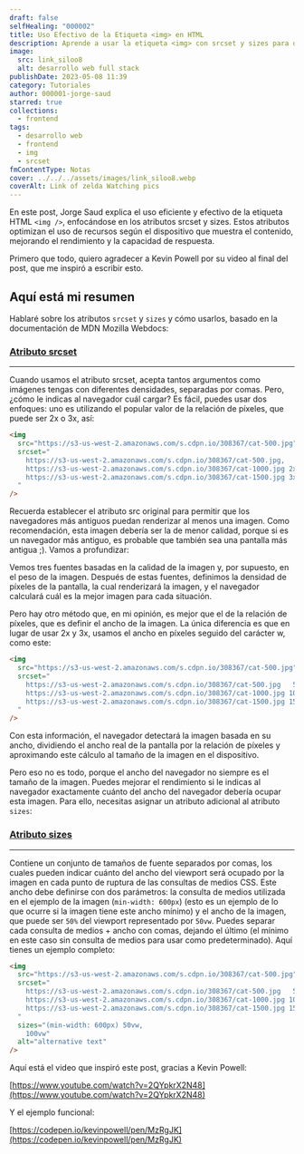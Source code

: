 ```yaml
---
draft: false
selfHealing: "000002"
title: Uso Efectivo de la Etiqueta <img> en HTML
description: Aprende a usar la etiqueta <img> con srcset y sizes para optimizar imágenes y mejorar el rendimiento en dispositivos variados.
image:
  src: link_siloo8
  alt: desarrollo web full stack
publishDate: 2023-05-08 11:39
category: Tutoriales
author: 000001-jorge-saud
starred: true
collections:
  - frontend
tags:
  - desarrollo web
  - frontend
  - img
  - srcset
fmContentType: Notas
cover: ../../../assets/images/link_siloo8.webp
coverAlt: Link of zelda Watching pics
---
```


En este post, Jorge Saud explica el uso eficiente y efectivo de la etiqueta HTML `<img />`, enfocándose en los atributos srcset y sizes. Estos atributos optimizan el uso de recursos según el dispositivo que muestra el contenido, mejorando el rendimiento y la capacidad de respuesta.

Primero que todo, quiero agradecer a Kevin Powell por su video al final del post, que me inspiró a escribir esto.

## Aquí está mi resumen

Hablaré sobre los atributos `srcset` y `sizes` y cómo usarlos, basado en la documentación de MDN Mozilla Webdocs:

### [Atributo srcset](https://developer.mozilla.org/es-ES/docs/Web/HTML/Element/img#srcset)

---

Cuando usamos el atributo srcset, acepta tantos argumentos como imágenes tengas con diferentes densidades, separadas por comas. Pero, ¿cómo le indicas al navegador cuál cargar? Es fácil, puedes usar dos enfoques: uno es utilizando el popular valor de la relación de píxeles, que puede ser 2x o 3x, así:

```html
<img
  src="https://s3-us-west-2.amazonaws.com/s.cdpn.io/308367/cat-500.jpg"
  srcset="
    https://s3-us-west-2.amazonaws.com/s.cdpn.io/308367/cat-500.jpg,
    https://s3-us-west-2.amazonaws.com/s.cdpn.io/308367/cat-1000.jpg 2x,
    https://s3-us-west-2.amazonaws.com/s.cdpn.io/308367/cat-1500.jpg 3x
  "
/>
```

Recuerda establecer el atributo src original para permitir que los navegadores más antiguos puedan renderizar al menos una imagen. Como recomendación, esta imagen debería ser la de menor calidad, porque si es un navegador más antiguo, es probable que también sea una pantalla más antigua ;). Vamos a profundizar:

Vemos tres fuentes basadas en la calidad de la imagen y, por supuesto, en el peso de la imagen. Después de estas fuentes, definimos la densidad de píxeles de la pantalla, la cual renderizará la imagen, y el navegador calculará cuál es la mejor imagen para cada situación.

Pero hay otro método que, en mi opinión, es mejor que el de la relación de píxeles, que es definir el ancho de la imagen. La única diferencia es que en lugar de usar 2x y 3x, usamos el ancho en píxeles seguido del carácter w, como este:

```html
<img
  src="https://s3-us-west-2.amazonaws.com/s.cdpn.io/308367/cat-500.jpg"
  srcset="
    https://s3-us-west-2.amazonaws.com/s.cdpn.io/308367/cat-500.jpg   500w,
    https://s3-us-west-2.amazonaws.com/s.cdpn.io/308367/cat-1000.jpg 1000w,
    https://s3-us-west-2.amazonaws.com/s.cdpn.io/308367/cat-1500.jpg 1500w
  "
/>
```

Con esta información, el navegador detectará la imagen basada en su ancho, dividiendo el ancho real de la pantalla por la relación de píxeles y aproximando este cálculo al tamaño de la imagen en el dispositivo.

Pero eso no es todo, porque el ancho del navegador no siempre es el tamaño de la imagen. Puedes mejorar el rendimiento si le indicas al navegador exactamente cuánto del ancho del navegador debería ocupar esta imagen. Para ello, necesitas asignar un atributo adicional al atributo `sizes`:

### [Atributo sizes](https://developer.mozilla.org/es-ES/docs/Web/HTML/Element/img#sizes)

---

Contiene un conjunto de tamaños de fuente separados por comas, los cuales pueden indicar cuánto del ancho del viewport será ocupado por la imagen en cada punto de ruptura de las consultas de medios CSS. Este ancho debe definirse con dos parámetros: la consulta de medios utilizada en el ejemplo de la imagen (`min-width: 600px`) (esto es un ejemplo de lo que ocurre si la imagen tiene este ancho mínimo) y el ancho de la imagen, que puede ser `50%` del viewport representado por `50vw`. Puedes separar cada consulta de medios + ancho con comas, dejando el último (el mínimo en este caso sin consulta de medios para usar como predeterminado). Aquí tienes un ejemplo completo:

```html
<img
  src="https://s3-us-west-2.amazonaws.com/s.cdpn.io/308367/cat-500.jpg"
  srcset="
    https://s3-us-west-2.amazonaws.com/s.cdpn.io/308367/cat-500.jpg   500w,
    https://s3-us-west-2.amazonaws.com/s.cdpn.io/308367/cat-1000.jpg 1000w,
    https://s3-us-west-2.amazonaws.com/s.cdpn.io/308367/cat-1500.jpg 1500w
  "
  sizes="(min-width: 600px) 50vw, 
    100vw"
  alt="alternative text"
/>
```

Aquí está el video que inspiró este post, gracias a Kevin Powell:

[https://www.youtube.com/watch?v=2QYpkrX2N48](https://www.youtube.com/watch?v=2QYpkrX2N48)

Y el ejemplo funcional:

[https://codepen.io/kevinpowell/pen/MzRgJK](https://codepen.io/kevinpowell/pen/MzRgJK)
